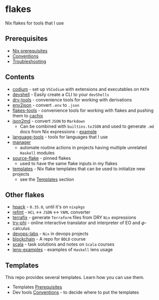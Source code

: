 # flakes

Nix flakes for tools that I use

## Prerequisites

- [Nix prerequisites](./README/NixPrerequisites.md)
- [Conventions](./README/Conventions.md)
- [Troubleshooting](./README/Troubleshooting.md)

## Contents

- [codium](./codium/README.md) - set up `VSCodium` with extensions and executables on `PATH`
- [devshell](./devshell/README.md) - Easily create a CLI to your `devShells`
- [drv-tools](./drv-tools/flake.nix) - convenience tools for working with derivations
- [env2json](./env2json/README.md) - convert `.env` to `.json`
- [flakes-tools](./flakes-tools/flake.nix) - convenience tools for working with flakes and pushing them to [cachix](https://www.cachix.org/)
- [json2md](./json2md/README.md) - convert `JSON` to `Markdown`
  - Can be combined with `builtins.toJSON` and used to generate `.md` docs from Nix expressions - [example](https://github.com/deemp/devops-labs/blob/0ae9881ab58b99f114aaf21cb5cad85f2ce37e40/.nix/write-configs.nix#L26)
- [language-tools](./flakes-tools) - tools for languages that I use
- [manager](./manager/README.md)
  - automate routine actions in projects having multiple unrelated `Haskell` modules
- [source-flake](./source-flake/) - pinned flakes
  - used to have the same flake inputs in my flakes
- [templates](./templates/) - Nix flake templates that can be used to initialize new projects
  - see the [Templates](#templates) section

## Other flakes

- [hpack](https://github.com/deemp/hpack) - `0.35.0`, until it's on `nixpkgs`
- [refmt](https://github.com/deemp/refmt) - `HCL` <-> `JSON` <-> `YAML` converter
- [terrafix](https://github.com/deemp/terrafix) - generate `Terraform` files from DRY `Nix` expressions
- [try-phi](https://github.com/objectionary/try-phi) - online interactive translator and interpreter of EO and 𝜑-calculus
- [devops-labs](https://github.com/deemp/devops-labs) - `Nix` in devops projects
- [blockchain](https://github.com/deemp/blockchain) - A repo for `BDLD` course
- [scala](https://github.com/deemp/scala) - task solutions and notes on `Scala` courses
- [lens-examples](https://github.com/deemp/lens-examples) - examples of `Haskell` lens usage

## Templates

This repo provides several templates. Learn how you can use them.

- Templates [Prerequisites](./README/NixPrerequisites.md#templates)
- Dev tools [Conventions](./README/Conventions.md#dev-tools) - to decide where to put the templates
